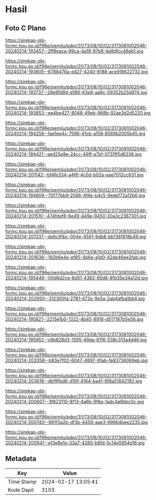 # Hasil

## Foto C Plano

https://sirekap-obj-formc.kpu.go.id/f96e/pemilu/pdpr/31/73/08/10/02/3173081002046-20240214-193457--2ff8eaca-99ca-4a19-97b8-4a9dfcc48eb1.jpg

https://sirekap-obj-formc.kpu.go.id/f96e/pemilu/pdpr/31/73/08/10/02/3173081002046-20240214-193605--6788476a-ed27-4240-8188-ace918622732.jpg

https://sirekap-obj-formc.kpu.go.id/f96e/pemilu/pdpr/31/73/08/10/02/3173081002046-20240214-193737--28e9fd9d-d189-43e8-aa9c-09352b25d974.jpg

https://sirekap-obj-formc.kpu.go.id/f96e/pemilu/pdpr/31/73/08/10/02/3173081002046-20240214-193853--ee4be427-8048-49eb-968b-92ae3d2d5220.jpg

https://sirekap-obj-formc.kpu.go.id/f96e/pemilu/pdpr/31/73/08/10/02/3173081002046-20240214-194258--fae1ee4c-7596-41cb-a158-8569b2005b45.jpg

https://sirekap-obj-formc.kpu.go.id/f96e/pemilu/pdpr/31/73/08/10/02/3173081002046-20240214-194421--aed25e8e-24cc-46ff-a7bf-0731ff5d6336.jpg

https://sirekap-obj-formc.kpu.go.id/f96e/pemilu/pdpr/31/73/08/10/02/3173081002046-20240214-201142--bf4fe334-a4f6-4c0d-b02a-eae7012cc631.jpg

https://sirekap-obj-formc.kpu.go.id/f96e/pemilu/pdpr/31/73/08/10/02/3173081002046-20240214-194809--70f77bb9-2586-4f4e-b4c5-9eebf72a12b6.jpg

https://sirekap-obj-formc.kpu.go.id/f96e/pemilu/pdpr/31/73/08/10/02/3173081002046-20240214-201510--474fdef8-6e49-449e-9450-20a3c2367301.jpg

https://sirekap-obj-formc.kpu.go.id/f96e/pemilu/pdpr/31/73/08/10/02/3173081002046-20240214-201337--de6c91bc-004e-4561-9db8-bb1381818b49.jpg

https://sirekap-obj-formc.kpu.go.id/f96e/pemilu/pdpr/31/73/08/10/02/3173081002046-20240214-201638--192b6e4e-ef85-4b6e-a1d0-42de46ee2fab.jpg

https://sirekap-obj-formc.kpu.go.id/f96e/pemilu/pdpr/31/73/08/10/02/3173081002046-20240214-195449--00d6d2ce-8d51-4362-85d8-8fb35e34a12d.jpg

https://sirekap-obj-formc.kpu.go.id/f96e/pemilu/pdpr/31/73/08/10/02/3173081002046-20240214-202950--312300fa-2781-472e-9e5a-2ab4afba1bb4.jpg

https://sirekap-obj-formc.kpu.go.id/f96e/pemilu/pdpr/31/73/08/10/02/3173081002046-20240214-195821--2215e1b0-1322-4b45-8918-d517187b5e56.jpg

https://sirekap-obj-formc.kpu.go.id/f96e/pemilu/pdpr/31/73/08/10/02/3173081002046-20240214-195952--c6b828d3-1395-49da-8116-538c313a4d46.jpg

https://sirekap-obj-formc.kpu.go.id/f96e/pemilu/pdpr/31/73/08/10/02/3173081002046-20240214-203358--b83e7f02-6047-4897-91ab-fe83736069eb.jpg

https://sirekap-obj-formc.kpu.go.id/f96e/pemilu/pdpr/31/73/08/10/02/3173081002046-20240214-203618--dbf9fbd6-d10f-4164-ba41-6f8a51842192.jpg

https://sirekap-obj-formc.kpu.go.id/f96e/pemilu/pdpr/31/73/08/10/02/3173081002046-20240214-200607--3f823110-8f13-4a6b-9f8a-1adc4a9bbc0c.jpg

https://sirekap-obj-formc.kpu.go.id/f96e/pemilu/pdpr/31/73/08/10/02/3173081002046-20240214-200740--981f3a2b-df3b-4459-aae3-99664bee2235.jpg

https://sirekap-obj-formc.kpu.go.id/f96e/pemilu/pdpr/31/73/08/10/02/3173081002046-20240214-200941--e13e8e1e-33a7-4280-b8fd-5c14e5954d16.jpg


## Metadata

| Key        | Value               |
| ---------- | ------------------- |
| Time Stamp | 2024-02-17 13:05:41 |
| Kode Dapil | 3103                |



